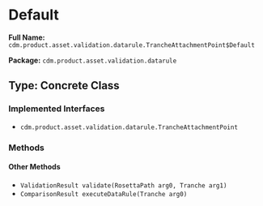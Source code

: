 # Default

**Full Name:** `cdm.product.asset.validation.datarule.TrancheAttachmentPoint$Default`

**Package:** `cdm.product.asset.validation.datarule`

## Type: Concrete Class

### Implemented Interfaces

- `cdm.product.asset.validation.datarule.TrancheAttachmentPoint`

### Methods

#### Other Methods

- `ValidationResult validate(RosettaPath arg0, Tranche arg1)`
- `ComparisonResult executeDataRule(Tranche arg0)`

